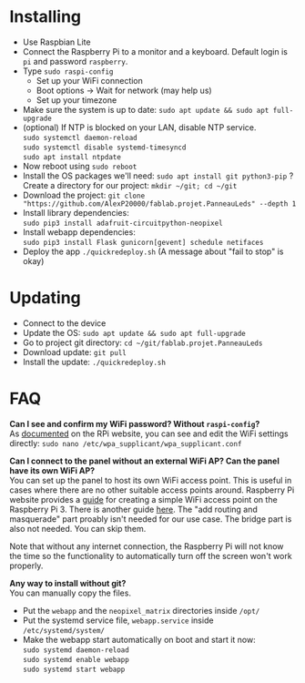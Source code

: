 # Installing
- Use Raspbian Lite
- Connect the Raspberry Pi to a monitor and a keyboard. Default login is `pi` and password `raspberry`.
- Type `sudo raspi-config`
  - Set up your WiFi connection
  - Boot options -> Wait for network (may help us)
  - Set up your timezone
- Make sure the system is up to date: `sudo apt update && sudo apt full-upgrade` 
- (optional) If NTP is blocked on your LAN, disable NTP service.  
  `sudo systemctl daemon-reload`  
  `sudo systemctl disable systemd-timesyncd`  
  `sudo apt install ntpdate`
- Now reboot using `sudo reboot`
- Install the OS packages we'll need: `sudo apt install git python3-pip`
? Create a directory for our project: `mkdir ~/git; cd ~/git`
- Download the project: `git clone "https://github.com/AlexP20000/fablab.projet.PanneauLeds" --depth 1`
- Install library dependencies:  
  `sudo pip3 install adafruit-circuitpython-neopixel`
- Install webapp dependencies:  
  `sudo pip3 install Flask gunicorn[gevent] schedule netifaces`
- Deploy the app `./quickredeploy.sh` (A message about "fail to stop" is okay)

# Updating
- Connect to the device
- Update the OS: `sudo apt update && sudo apt full-upgrade`
- Go to project git directory: `cd ~/git/fablab.projet.PanneauLeds`
- Download update: `git pull`
- Install the update: `./quickredeploy.sh`

# FAQ
**Can I see and confirm my WiFi password? Without `raspi-config`?**  
As [documented](https://www.raspberrypi.org/documentation/configuration/wireless/wireless-cli.md) on the RPi website, you can see and edit the WiFi settings directly: `sudo nano /etc/wpa_supplicant/wpa_supplicant.conf`

**Can I connect to the panel without an external WiFi AP? Can the panel have its own WiFi AP?**  
You can set up the panel to host its own WiFi access point. This is useful in cases where there are no other suitable access points around. Raspberry Pi website provides a [guide](https://www.raspberrypi.org/documentation/configuration/wireless/access-point.md) for creating a simple WiFi access point on the Raspberry Pi 3. There is another guide [here](https://frillip.com/using-your-raspberry-pi-3-as-a-wifi-access-point-with-hostapd/). The "add routing and masquerade" part proably isn't needed for our use case. The bridge part is also not needed. You can skip them.

Note that without any internet connection, the Raspberry Pi will not know the time so the functionality to automatically turn off the screen won't work properly.

**Any way to install without git?**  
You can manually copy the files.
- Put the `webapp` and the `neopixel_matrix` directories inside `/opt/`
- Put the systemd service file, `webapp.service` inside `/etc/systemd/system/`
- Make the webapp start automatically on boot and start it now:  
  `sudo systemd daemon-reload`  
  `sudo systemd enable webapp`  
  `sudo systemd start webapp`
